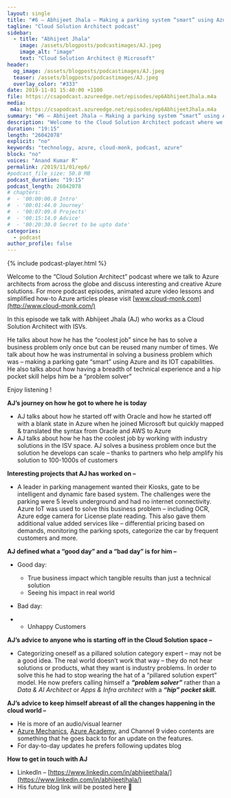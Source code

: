 ```yaml
---
layout: single
title: "#6 – Abhijeet Jhala – Making a parking system “smart” using Azure"
tagline: "Cloud Solution Architect podcast"
sidebar:
  - title: "Abhijeet Jhala"
    image: /assets/blogposts/podcastimages/AJ.jpeg
    image_alt: "image"
    text: "Cloud Solution Architect @ Microsoft"
header:
  og_image: /assets/blogposts/podcastimages/AJ.jpeg
  teaser: /assets/blogposts/podcastimages/AJ.jpeg
  overlay_color: "#333"
date: 2019-11-01 15:40:00 +1100
file: https://csapodcast.azureedge.net/episodes/ep6AbhijeetJhala.m4a
media: 
 m4a: https://csapodcast.azureedge.net/episodes/ep6AbhijeetJhala.m4a
summary: "#6 – Abhijeet Jhala – Making a parking system “smart” using Azure"
description: "Welcome to the Cloud Solution Architect podcast where we talk to Azure architects from across the globe and discuss interesting and creative Azure solutions. For more podcast episodes, animated azure video lessons and simplified how-to Azure articles please visit www.cloud-monk.com. In this episode we talk with Abhijeet Jhala (AJ) who works as a Cloud Solution Architect with ISVs. He talks about how he has the “coolest job” since he has to solve a business problem only once but can be reused many number of times. We talk about how he was instrumental in solving a business problem which was – making a parking gate “smart” using Azure and its IOT capabilities. He also talks about how having a breadth of technical experience and a hip pocket skill helps him be a “problem solver"
duration: "19:15" 
length: "26042078"
explicit: "no" 
keywords: "technology, azure, cloud-monk, podcast, azure"
block: "no" 
voices: "Anand Kumar R"
permalink: /2019/11/01/ep6/
#podcast_file_size: 50.0 MB 
podcast_duration: "19:15" 
podcast_length: 26042078
# chapters:
#  - '00:00:00.0 Intro'
#  - '00:01:44.0 Journey'
#  - '00:07:09.0 Projects'
#  - '00:15:14.0 Advice'
#  - '00:20:30.0 Secret to be upto date'
categories:
  - podcast
author_profile: false
---
```


{% include podcast-player.html %}


Welcome to the “Cloud Solution Architect” podcast where we talk to Azure architects from across the globe and discuss interesting and creative Azure solutions. For more podcast episodes, animated azure video lessons and simplified how-to Azure articles please visit [www.cloud-monk.com](http://www.cloud-monk.com/)

In this episode we talk with Abhijeet Jhala (AJ) who works as a Cloud Solution Architect with ISVs.

He talks about how he has the “coolest job” since he has to solve a business problem only once but can be reused many number of times. We talk about how he was instrumental in solving a business problem which was – making a parking gate “smart” using Azure and its IOT capabilities. He also talks about how having a breadth of technical experience and a hip pocket skill helps him be a “problem solver”

Enjoy listening !

**AJ’s journey on how he got to where he is today**

*   AJ talks about how he started off with Oracle and how he started off with a blank state in Azure when he joined Microsoft but quickly mapped & translated the syntax from Oracle and AWS to Azure
*   AJ talks about how he has the coolest job by working with industry solutions in the ISV space. AJ solves a business problem once but the solution he develops can scale – thanks to partners who help amplify his solution to 100-1000s of customers

**Interesting projects that AJ has worked on –**

*   A leader in parking management wanted their Kiosks, gate to be intelligent and dynamic fare based system. The challenges were the parking were 5 levels underground and had no internet connectivity. Azure IoT was used to solve this business problem – including OCR, Azure edge camera for License plate reading. This also gave them additional value added services like – differential pricing based on demands, monitoring the parking spots, categorize the car by frequent customers and more.

**AJ defined what a “good day” and a “bad day” is for him –**

*   Good day:
    *   True business impact which tangible results than just a technical solution
    *   Seeing his impact in real world
*   Bad day:

*   *   Unhappy Customers

**AJ’s advice to anyone who is starting off in the Cloud Solution space –**

*   Categorizing oneself as a pillared solution category expert – may not be a good idea. The real world doesn’t work that way – they do not hear solutions or products, what they want is industry problems. In order to solve this he had to stop wearing the hat of a “pillared solution expert” model. He now prefers calling himself a **_“problem solver”_** rather than a _Data & AI Architect_ or _Apps & Infra architect_ with a **_“hip” pocket skill._**

**AJ’s advice to keep himself abreast of all the changes happening in the cloud world –**

*   He is more of an audio/visual learner
*   [Azure Mechanics](https://www.youtube.com/user/OfficeGarageSeries), [Azure Academy](https://www.youtube.com/channel/UC-MXgaFhsYU8PkqgKBdnusQ), and Channel 9 video contents are something that he goes back to for an update on the features.
*   For day-to-day updates he prefers following updates blog

**How to get in touch with AJ**

*   LinkedIn – [https://www.linkedin.com/in/abhijeetjhala/](https://www.linkedin.com/in/abhijeetjhala/)
*   His future blog link will be posted here 🙂

